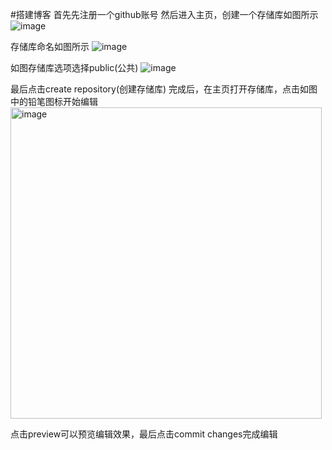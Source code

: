  #搭建博客
 首先先注册一个github账号
 然后进入主页，创建一个存储库如图所示
 ![image](https://github.com/yfj040516/want-to-write-a-novel/assets/156654762/38168e70-b3ba-49e5-bc09-593b0de6dca2)
 
 存储库命名如图所示
 ![image](https://github.com/yfj040516/want-to-write-a-novel/assets/156654762/a0e92d13-521d-462d-a28e-100924d42394)
 
 如图存储库选项选择public(公共)
 ![image](https://github.com/yfj040516/want-to-write-a-novel/assets/156654762/4572914d-506e-407b-98a2-b30868417dec)
 
 最后点击create repository(创建存储库)
 完成后，在主页打开存储库，点击如图中的铅笔图标开始编辑
 <img width="498" alt="image" src="https://github.com/yfj040516/want-to-write-a-novel/assets/156654762/08802f6a-006b-48b8-a260-9a14da5f7360">
 
 点击preview可以预览编辑效果，最后点击commit changes完成编辑


 


